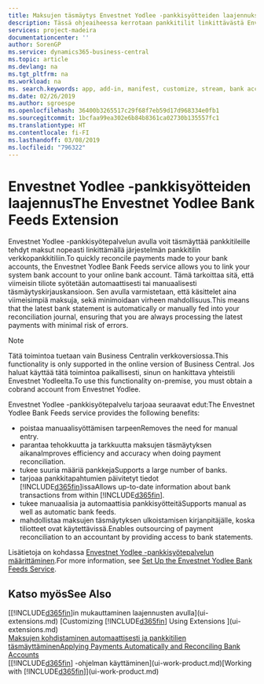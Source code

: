 ```yaml
---
title: Maksujen täsmäytys Envestnet Yodlee -pankkisyötteiden laajennuksella | Microsoft Docs
description: Tässä ohjeaiheessa kerrotaan pankkitilit linkittävästä Envestnet Yodlee -pankkisyötteiden laajennuksesta, joka nopeuttaa maksujen täsmäyttämistä.
services: project-madeira
documentationcenter: ''
author: SorenGP
ms.service: dynamics365-business-central
ms.topic: article
ms.devlang: na
ms.tgt_pltfrm: na
ms.workload: na
ms. search.keywords: app, add-in, manifest, customize, stream, bank account link
ms.date: 02/26/2019
ms.author: sgroespe
ms.openlocfilehash: 36400b3265517c29f68f7eb59d17d968334e0fb1
ms.sourcegitcommit: 1bcfaa99ea302e6b84b8361ca02730b135557fc1
ms.translationtype: HT
ms.contentlocale: fi-FI
ms.lasthandoff: 03/08/2019
ms.locfileid: "796322"
---
```

# <a name="the-envestnet-yodlee-bank-feeds-extension"></a><span data-ttu-id="c11bc-103">Envestnet Yodlee -pankkisyötteiden laajennus</span><span class="sxs-lookup"><span data-stu-id="c11bc-103">The Envestnet Yodlee Bank Feeds Extension</span></span>
<span data-ttu-id="c11bc-104">Envestnet Yodlee -pankkisyötepalvelun avulla voit täsmäyttää pankkitileille tehdyt maksut nopeasti linkittämällä järjestelmän pankkitilin verkkopankkitiliin.</span><span class="sxs-lookup"><span data-stu-id="c11bc-104">To quickly reconcile payments made to your bank accounts, the Envestnet Yodlee Bank Feeds service allows you to link your system bank account to your online bank account.</span></span> <span data-ttu-id="c11bc-105">Tämä tarkoittaa sitä, että viimeisin tiliote syötetään automaattisesti tai manuaalisesti täsmäytyskirjauskansioon. Sen avulla varmistetaan, että käsittelet aina viimeisimpiä maksuja, sekä minimoidaan virheen mahdollisuus.</span><span class="sxs-lookup"><span data-stu-id="c11bc-105">This means that the latest bank statement is automatically or manually fed into your reconciliation journal, ensuring that you are always processing the latest payments with minimal risk of errors.</span></span>

> [!NOTE]
> <span data-ttu-id="c11bc-106">Tätä toimintoa tuetaan vain Business Centralin verkkoversiossa.</span><span class="sxs-lookup"><span data-stu-id="c11bc-106">This functionality is only supported in the online version of Business Central.</span></span> <span data-ttu-id="c11bc-107">Jos haluat käyttää tätä toimintoa paikallisesti, sinun on hankittava yhteistili Envestnet Yodleelta.</span><span class="sxs-lookup"><span data-stu-id="c11bc-107">To use this functionality on-premise, you must obtain a cobrand account from Envestnet Yodlee.</span></span>

<span data-ttu-id="c11bc-108">Envestnet Yodlee -pankkisyötepalvelu tarjoaa seuraavat edut:</span><span class="sxs-lookup"><span data-stu-id="c11bc-108">The Envestnet Yodlee Bank Feeds service provides the following benefits:</span></span>

* <span data-ttu-id="c11bc-109">poistaa manuaalisyöttämisen tarpeen</span><span class="sxs-lookup"><span data-stu-id="c11bc-109">Removes the need for manual entry.</span></span>
* <span data-ttu-id="c11bc-110">parantaa tehokkuutta ja tarkkuutta maksujen täsmäytyksen aikana</span><span class="sxs-lookup"><span data-stu-id="c11bc-110">Improves efficiency and accuracy when doing payment reconciliation.</span></span>
* <span data-ttu-id="c11bc-111">tukee suuria määriä pankkeja</span><span class="sxs-lookup"><span data-stu-id="c11bc-111">Supports a large number of banks.</span></span>
* <span data-ttu-id="c11bc-112">tarjoaa pankkitapahtumien päivitetyt tiedot [!INCLUDE[d365fin](includes/d365fin_md.md)]issa</span><span class="sxs-lookup"><span data-stu-id="c11bc-112">Allows up-to-date information about bank transactions from within [!INCLUDE[d365fin](includes/d365fin_md.md)].</span></span>
* <span data-ttu-id="c11bc-113">tukee manuaalisia ja automaattisia pankkisyötteitä</span><span class="sxs-lookup"><span data-stu-id="c11bc-113">Supports manual as well as automatic bank feeds.</span></span>
* <span data-ttu-id="c11bc-114">mahdollistaa maksujen täsmäytyksen ulkoistamisen kirjanpitäjälle, koska tiliotteet ovat käytettävissä.</span><span class="sxs-lookup"><span data-stu-id="c11bc-114">Enables outsourcing of payment reconciliation to an accountant by providing access to bank statements.</span></span>

<span data-ttu-id="c11bc-115">Lisätietoja on kohdassa [Envestnet Yodlee -pankkisyötepalvelun määrittäminen](bank-how-setup-bank-statement-service.md).</span><span class="sxs-lookup"><span data-stu-id="c11bc-115">For more information, see [Set Up the Envestnet Yodlee Bank Feeds Service](bank-how-setup-bank-statement-service.md).</span></span>

## <a name="see-also"></a><span data-ttu-id="c11bc-116">Katso myös</span><span class="sxs-lookup"><span data-stu-id="c11bc-116">See Also</span></span>
<span data-ttu-id="c11bc-117">[[!INCLUDE[d365fin](includes/d365fin_md.md)]in mukauttaminen laajennusten avulla](ui-extensions.md)  </span><span class="sxs-lookup"><span data-stu-id="c11bc-117">[Customizing [!INCLUDE[d365fin](includes/d365fin_md.md)] Using Extensions ](ui-extensions.md)  </span></span>  
[<span data-ttu-id="c11bc-118">Maksujen kohdistaminen automaattisesti ja pankkitilien täsmäyttäminen</span><span class="sxs-lookup"><span data-stu-id="c11bc-118">Applying Payments Automatically and Reconciling Bank Accounts</span></span>](receivables-apply-payments-auto-reconcile-bank-accounts.md)  
<span data-ttu-id="c11bc-119">[[!INCLUDE[d365fin](includes/d365fin_md.md)] -ohjelman käyttäminen](ui-work-product.md)</span><span class="sxs-lookup"><span data-stu-id="c11bc-119">[Working with [!INCLUDE[d365fin](includes/d365fin_md.md)]](ui-work-product.md)</span></span>
